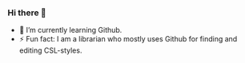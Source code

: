 ### Hi there 👋
- 🌱 I’m currently learning Github.
- ⚡ Fun fact: I am a librarian who mostly uses Github for finding and editing CSL-styles.
<!--
**SagaNy91/SagaNy91** is a ✨ _special_ ✨ repository because its `README.md` (this file) appears on your GitHub profile.

Here are some ideas to get you started:

- 🔭 I’m currently working on ...
- 🌱 I’m currently learning ...
- 👯 I’m looking to collaborate on ...
- 🤔 I’m looking for help with ...
- 💬 Ask me about ...
- 📫 How to reach me: ...
- 😄 Pronouns: ...

-->
